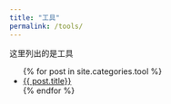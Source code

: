 ```yaml
---
title: "工具"
permalink: /tools/
---
```


这里列出的是工具

<ul class="myposts">
{% for post in site.categories.tool %}
    <li>
        <a href="{{ site.baseurl }}{{ post.url }}">{{ post.title}}</a>
    </li>
{% endfor %}
</ul>
